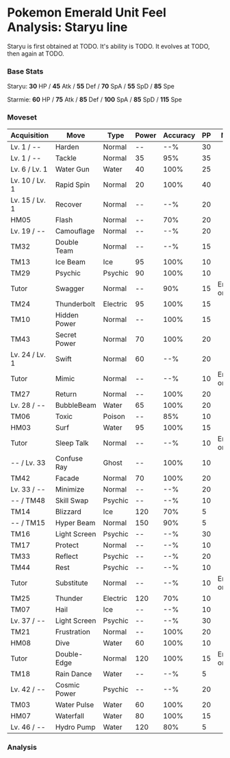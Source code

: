 # Pokemon Emerald Unit Feel Analysis: Staryu line

Staryu is first obtained at TODO. It's ability is TODO. It evolves at TODO, then again at TODO.

### Base Stats

Staryu: **30** HP / **45** Atk / **55** Def / **70** SpA / **55** SpD / **85** Spe

Starmie: **60** HP / **75** Atk / **85** Def / **100** SpA / **85** SpD / **115** Spe

### Moveset

|Acquisition   |Move        |Type    |Power|Accuracy|PP |Notes                    |
|---           |---         |---     |---  |---     |---|---                      |
|Lv. 1 / --    |Harden      |Normal  |--   |--%     |30 |                         |
|Lv. 1 / --    |Tackle      |Normal  |35   |95%     |35 |                         |
|Lv. 6 / Lv. 1 |Water Gun   |Water   |40   |100%    |25 |                         |
|Lv. 10 / Lv. 1|Rapid Spin  |Normal  |20   |100%    |40 |                         |
|Lv. 15 / Lv. 1|Recover     |Normal  |--   |--%     |20 |                         |
|HM05          |Flash       |Normal  |--   |70%     |20 |                         |
|Lv. 19 / --   |Camouflage  |Normal  |--   |--%     |20 |                         |
|TM32          |Double Team |Normal  |--   |--%     |15 |                         |
|TM13          |Ice Beam    |Ice     |95   |100%    |10 |                         |
|TM29          |Psychic     |Psychic |90   |100%    |10 |                         |
|Tutor         |Swagger     |Normal  |--   |90%     |15 |Emerald only             |
|TM24          |Thunderbolt |Electric|95   |100%    |15 |                         |
|TM10          |Hidden Power|Normal  |--   |100%    |15 |                         |
|TM43          |Secret Power|Normal  |70   |100%    |20 |                         |
|Lv. 24 / Lv. 1|Swift       |Normal  |60   |--%     |20 |                         |
|Tutor         |Mimic       |Normal  |--   |--%     |10 |Emerald only             |
|TM27          |Return      |Normal  |--   |100%    |20 |                         |
|Lv. 28 / --   |BubbleBeam  |Water   |65   |100%    |20 |                         |
|TM06          |Toxic       |Poison  |--   |85%     |10 |                         |
|HM03          |Surf        |Water   |95   |100%    |15 |                         |
|Tutor         |Sleep Talk  |Normal  |--   |--%     |10 |Emerald only             |
|-- / Lv. 33   |Confuse Ray |Ghost   |--   |100%    |10 |                         |
|TM42          |Facade      |Normal  |70   |100%    |20 |                         |
|Lv. 33 / --   |Minimize    |Normal  |--   |--%     |20 |                         |
|-- / TM48     |Skill Swap  |Psychic |--   |--%     |10 |                         |
|TM14          |Blizzard    |Ice     |120  |70%     |5  |                         |
|-- / TM15     |Hyper Beam  |Normal  |150  |90%     |5  |                         |
|TM16          |Light Screen|Psychic |--   |--%     |30 |                         |
|TM17          |Protect     |Normal  |--   |--%     |10 |                         |
|TM33          |Reflect     |Psychic |--   |--%     |20 |                         |
|TM44          |Rest        |Psychic |--   |--%     |10 |                         |
|Tutor         |Substitute  |Normal  |--   |--%     |10 |Emerald only             |
|TM25          |Thunder     |Electric|120  |70%     |10 |                         |
|TM07          |Hail        |Ice     |--   |--%     |10 |                         |
|Lv. 37 / --   |Light Screen|Psychic |--   |--%     |30 |                         |
|TM21          |Frustration |Normal  |--   |100%    |20 |                         |
|HM08          |Dive        |Water   |60   |100%    |10 |                         |
|Tutor         |Double-Edge |Normal  |120  |100%    |15 |Emerald only             |
|TM18          |Rain Dance  |Water   |--   |--%     |5  |                         |
|Lv. 42 / --   |Cosmic Power|Psychic |--   |--%     |20 |                         |
|TM03          |Water Pulse |Water   |60   |100%    |20 |                         |
|HM07          |Waterfall   |Water   |80   |100%    |15 |                         |
|Lv. 46 / --   |Hydro Pump  |Water   |120  |80%     |5  |                         |

### Analysis
